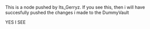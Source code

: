 This is a node pushed by Its_Gerryz. If you see this, then i will have succesfully pushed the changes i made to the DummyVault

YES I SEE
